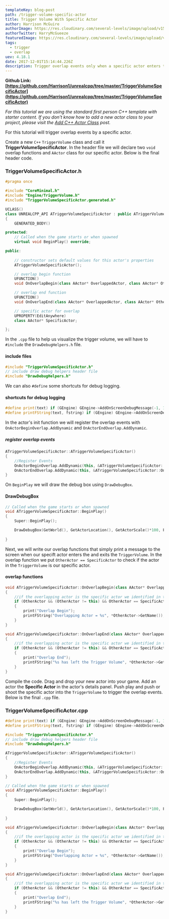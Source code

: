 ```yaml
---
templateKey: blog-post
path: /trigger-volume-specific-actor
title: Trigger Volume With Specific Actor
author: Harrison McGuire
authorImage: https://res.cloudinary.com/several-levels/image/upload/v1511952457/harrison-mcguire_c8hczw.jpg
authorTwitter: HarryMcGueeze
featuredImage: https://res.cloudinary.com/several-levels/image/upload/v1512221876/trigger-box-specific-actor_jtm9pb.jpg
tags:
  - trigger
  - overlap
uev: 4.18.1
date: 2017-12-01T15:14:44.226Z
description: Trigger overlap events only when a specific actor enters the TriggerVolume.
---
```

**Github Link: [https://github.com/Harrison1/unrealcpp/tree/master/TriggerVolumeSpecificActor](https://github.com/Harrison1/unrealcpp/tree/master/TriggerVolumeSpecificActor)**

*For this tutorial we are using the standard first person C++ template with starter content. If you don't know how to add a new actor class to your project, please visit the [Add C++ Actor Class](/add-actor-class) post.*

For this tutorial will trigger overlap events by a specific actor. 

Create a new `C++` `TriggerVolume` class and call it **TriggerVolumeSpecificActor**. In the header file we will declare two `void` overlap functions and `AActor` class for our specific actor. Below is the final header code.

### TriggerVolumeSpecificActor.h
```cpp
#pragma once

#include "CoreMinimal.h"
#include "Engine/TriggerVolume.h"
#include "TriggerVolumeSpecificActor.generated.h"

UCLASS()
class UNREALCPP_API ATriggerVolumeSpecificActor : public ATriggerVolume
{
	GENERATED_BODY()

protected:
	// Called when the game starts or when spawned
	virtual void BeginPlay() override;

public:
	
	// constructor sets default values for this actor's properties
	ATriggerVolumeSpecificActor();

	// overlap begin function
	UFUNCTION()
	void OnOverlapBegin(class AActor* OverlappedActor, class AActor* OtherActor);

	// overlap end function
	UFUNCTION()
	void OnOverlapEnd(class AActor* OverlappedActor, class AActor* OtherActor);

	// specific actor for overlap
	UPROPERTY(EditAnywhere)
	class AActor* SpecificActor;

};
```

In the `.cpp` file to help us visualize the trigger volume, we will have to `#include` the `DrawDebugHelpers.h` file.

#### include files
```cpp
#include "TriggerVolumeSpecificActor.h"
// include draw debug helpers header file
#include "DrawDebugHelpers.h"
```

We can also `#define` some shortcuts for debug logging.

#### shortcuts for debug logging
```cpp
#define print(text) if (GEngine) GEngine->AddOnScreenDebugMessage(-1, 1.5, FColor::Green,text)
#define printFString(text, fstring) if (GEngine) GEngine->AddOnScreenDebugMessage(-1, 5.f, FColor::Green, FString::Printf(TEXT(text), fstring))
```

In the actor's init function we will register the overlap events with `OnActorBeginOverlap.AddDynamic` and `OnActorEndOverlap.AddDynamic`. 

##### register overlap events
```cpp
ATriggerVolumeSpecificActor::ATriggerVolumeSpecificActor()
{
    //Register Events
    OnActorBeginOverlap.AddDynamic(this, &ATriggerVolumeSpecificActor::OnOverlapBegin);
    OnActorEndOverlap.AddDynamic(this, &ATriggerVolumeSpecificActor::OnOverlapEnd);
}
```

On `BeginPlay` we will draw the debug box using `DrawDebugBox`.

#### DrawDebugBox
```cpp
// Called when the game starts or when spawned
void ATriggerVolumeSpecificActor::BeginPlay()
{
	Super::BeginPlay();

	DrawDebugBox(GetWorld(), GetActorLocation(), GetActorScale()*100, FColor::Turquoise, true, -1, 0, 5);
	
}
```

Next, we will write our overlap functions that simply print a message to the screen when our specift actor enters the and exits the `TriggerVolume`. In the overlap function we put `OtherActor == SpecificActor` to check if the actor in the `TriggerVolume` is our specific actor.

#### overlap functions
```cpp
void ATriggerVolumeSpecificActor::OnOverlapBegin(class AActor* OverlappedActor, class AActor* OtherActor)
{
    //if the overlapping actor is the specific actor we identified in the editor
    if (OtherActor && (OtherActor != this) && OtherActor == SpecificActor )
    {
        print("Overlap Begin");
        printFString("Overlapping Actor = %s", *OtherActor->GetName());
    }
}

void ATriggerVolumeSpecificActor::OnOverlapEnd(class AActor* OverlappedActor, class AActor* OtherActor)
{
    //if the overlapping actor is the specific actor we identified in the editor
    if (OtherActor && (OtherActor != this) && OtherActor == SpecificActor )
    {
        print("Overlap End");
        printFString("%s has left the Trigger Volume", *OtherActor->GetName());
    }
}
```

Compile the code. Drag and drop your new actor into your game. Add an actor the **Specific Actor** in the actor's details panel. Push play and push or shoot the specific actor into the `TriggerVolume` to trigger the overlap events. Below is the final `.cpp` file.

### TriggerVolumeSpecificActor.cpp
```cpp
#define print(text) if (GEngine) GEngine->AddOnScreenDebugMessage(-1, 1.5, FColor::Green,text)
#define printFString(text, fstring) if (GEngine) GEngine->AddOnScreenDebugMessage(-1, 5.f, FColor::Green, FString::Printf(TEXT(text), fstring))

#include "TriggerVolumeSpecificActor.h"
// include draw debug helpers header file
#include "DrawDebugHelpers.h"

ATriggerVolumeSpecificActor::ATriggerVolumeSpecificActor()
{
    //Register Events
    OnActorBeginOverlap.AddDynamic(this, &ATriggerVolumeSpecificActor::OnOverlapBegin);
    OnActorEndOverlap.AddDynamic(this, &ATriggerVolumeSpecificActor::OnOverlapEnd);
}

// Called when the game starts or when spawned
void ATriggerVolumeSpecificActor::BeginPlay()
{
	Super::BeginPlay();

	DrawDebugBox(GetWorld(), GetActorLocation(), GetActorScale()*100, FColor::Turquoise, true, -1, 0, 5);
	
}

void ATriggerVolumeSpecificActor::OnOverlapBegin(class AActor* OverlappedActor, class AActor* OtherActor)
{
    //if the overlapping actor is the specific actor we identified in the editor
    if (OtherActor && (OtherActor != this) && OtherActor == SpecificActor )
    {
        print("Overlap Begin");
        printFString("Overlapping Actor = %s", *OtherActor->GetName());
    }
}

void ATriggerVolumeSpecificActor::OnOverlapEnd(class AActor* OverlappedActor, class AActor* OtherActor)
{
    //if the overlapping actor is the specific actor we identified in the editor
    if (OtherActor && (OtherActor != this) && OtherActor == SpecificActor )
    {
        print("Overlap End");
        printFString("%s has left the Trigger Volume", *OtherActor->GetName());
    }
}

```